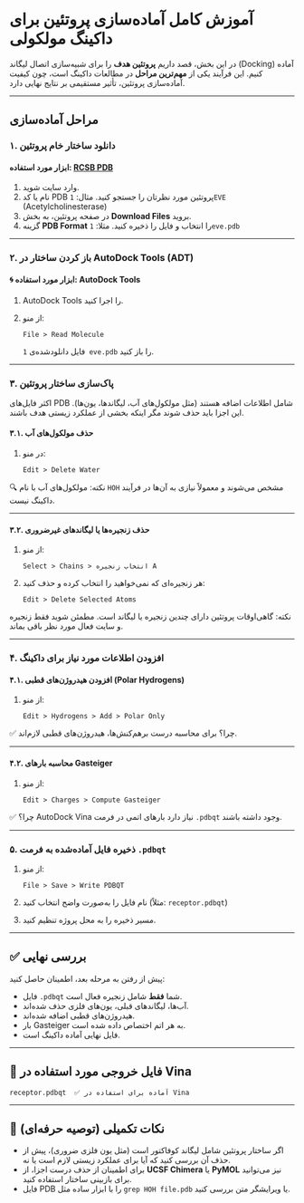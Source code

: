 # آموزش کامل آماده‌سازی پروتئین برای داکینگ مولکولی

در این بخش، قصد داریم **پروتئین هدف** را برای شبیه‌سازی اتصال لیگاند (Docking) آماده کنیم. این فرآیند یکی از **مهم‌ترین مراحل** در مطالعات داکینگ است، چون کیفیت آماده‌سازی پروتئین، تأثیر مستقیمی بر نتایج نهایی دارد.

---

## مراحل آماده‌سازی

### ۱. دانلود ساختار خام پروتئین

#### ابزار مورد استفاده: [RCSB PDB](https://www.rcsb.org)

1. وارد سایت شوید.
2. نام یا کد PDB پروتئین مورد نظرتان را جستجو کنید.
   مثال: `1EVE` (Acetylcholinesterase)
3. در صفحه پروتئین، به بخش **Download Files** بروید.
4. گزینه **PDB Format** را انتخاب و فایل را ذخیره کنید.
   مثلا: `1eve.pdb`

---

### ۲. باز کردن ساختار در AutoDock Tools (ADT)

#### 🌀 ابزار مورد استفاده: **AutoDock Tools**

1. AutoDock Tools را اجرا کنید.
2. از منو:

   ```
   File > Read Molecule
   ```

   فایل دانلودشده‌ی `1 eve.pdb` را باز کنید.

---

### ۳. پاک‌سازی ساختار پروتئین

اکثر فایل‌های PDB شامل اطلاعات اضافه هستند (مثل مولکول‌های آب، لیگاندها، یون‌ها). این اجزا باید حذف شوند مگر اینکه بخشی از عملکرد زیستی هدف باشند.

#### ۳.۱. حذف مولکول‌های آب

1. در منو:

   ```
   Edit > Delete Water
   ```

🔍 نکته: مولکول‌های آب با نام `HOH` مشخص می‌شوند و معمولاً نیازی به آن‌ها در فرآیند داکینگ نیست.

---

#### ۳.۲. حذف زنجیره‌ها یا لیگاندهای غیرضروری

1. از منو:

   ```
   Select > Chains > انتخاب زنجیره A
   ```
2. هر زنجیره‌ای که نمی‌خواهید را انتخاب کرده و حذف کنید:

   ```
   Edit > Delete Selected Atoms
   ```

نکته: گاهی‌اوقات پروتئین دارای چندین زنجیره یا لیگاند است. مطمئن شوید فقط زنجیره و سایت فعال مورد نظر باقی بماند.

---

### ۴. افزودن اطلاعات مورد نیاز برای داکینگ

#### ۴.۱. افزودن هیدروژن‌های قطبی (Polar Hydrogens)

1. از منو:

   ```
   Edit > Hydrogens > Add > Polar Only
   ```

✅ چرا؟ برای محاسبه درست برهم‌کنش‌ها، هیدروژن‌های قطبی لازم‌اند.

---

#### ۴.۲. محاسبه بارهای Gasteiger

1. از منو:

   ```
   Edit > Charges > Compute Gasteiger
   ```

✅ چرا؟ AutoDock Vina نیاز دارد بارهای اتمی در فرمت `.pdbqt` وجود داشته باشند.

---

### ۵. ذخیره فایل آماده‌شده به فرمت `.pdbqt`

1. از منو:

   ```
   File > Save > Write PDBQT
   ```
2. نام فایل را به‌صورت واضح انتخاب کنید (مثلاً: `receptor.pdbqt`)
3. مسیر ذخیره را به محل پروژه تنظیم کنید.

---

## ✅ بررسی نهایی

پیش از رفتن به مرحله بعد، اطمینان حاصل کنید:

* فایل `.pdbqt` شما **فقط** شامل زنجیره فعال است.
* آب‌ها، لیگاندهای قبلی، یون‌های فلزی حذف شده‌اند.
* هیدروژن‌های قطبی اضافه شده‌اند.
* بار Gasteiger به هر اتم اختصاص داده شده است.
* فایل نهایی آماده داکینگ است.

---

## 📎 فایل خروجی مورد استفاده در Vina

```
receptor.pdbqt  ✅ آماده برای استفاده در Vina
```

---

## 🧠 نکات تکمیلی (توصیه حرفه‌ای)

* اگر ساختار پروتئین شامل لیگاند کوفاکتور است (مثل یون فلزی ضروری)، پیش از حذف آن بررسی کنید که آیا برای عملکرد زیستی لازم است یا نه.
* برای اطمینان از حذف درست اجزا، از **UCSF Chimera** یا **PyMOL** نیز می‌توانید برای بازبینی ساختار استفاده کنید.
* فایل PDB را با ابزار ساده مثل `grep HOH file.pdb` یا ویرایشگر متن بررسی کنید.
